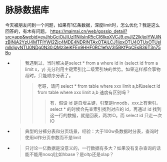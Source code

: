 
# 脉脉数据库

今天被朋友问到一个问题，如果有1亿条数据，深度limit时，怎么优化？我是这么回答的，有木有问题。 https://maimai.cn/web/gossip_detail?src=app&webid=eyJhbGciOiJIUzI1NiIsInR5cCI6IkpXVCJ9.eyJlZ2lkIjoiYWJiNzBlNjA2YzU4MTFlYWI2Zjc4MDE4NDRlNTAxOTAiLCJ1IjoxOTU4OTUxOTUsImlkIjoyNTU0NDg0N30.QMz3eiKFEn9HHF0RC1efsV3l5BKfPqCEsB36T3n75Bo
- > 我遇到过，当时解决是select * from a where id in (select id from a limit x，y) 充分利用主键索引比二级索引块的优势。如果这样都会事物超时，只能顺序分表了。
  >> 老哥，请问 select * from table where xxx limit a,b和select id from table where xxx limit a,b 速度有区别吗？
  >>> 有，假设 id 是自增主键，引擎是innodb，xxx上有索引。select * 的时候会先查索引找到对应的 id，再通过 id 找到这一行的数据，就是回表，两次IO。而 select id 只走一次IO
- > 典型的分裤分表和分页场景，经验：大于100w条数据时分表，查询时使用id作分页参数而不是limit
- > 只讨论一亿数据是没意义的，一行数据有多大？如果没有复杂查询的话能不能用nosql比如hbase？是oltp还是olap？
